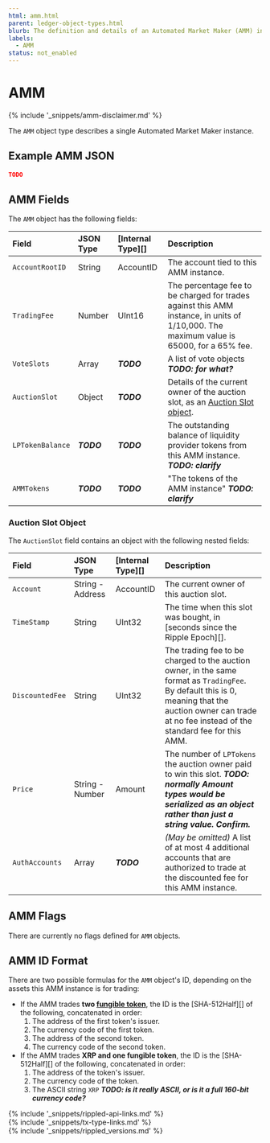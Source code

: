 ```yaml
---
html: amm.html
parent: ledger-object-types.html
blurb: The definition and details of an Automated Market Maker (AMM) instance.
labels:
  - AMM
status: not_enabled
---
```

# AMM

{% include '_snippets/amm-disclaimer.md' %}

The `AMM` object type describes a single Automated Market Maker instance.


## Example AMM JSON

```json
TODO
```

## AMM Fields

The `AMM` object has the following fields:

| Field                         | JSON Type | [Internal Type][] | Description  |
|:------------------------------|:----------|:------------------|:-------------|
| `AccountRootID` | String | AccountID | The account tied to this AMM instance. |
| `TradingFee` | Number | UInt16 | The percentage fee to be charged for trades against this AMM instance, in units of 1/10,000. The maximum value is 65000, for a 65% fee. |
| `VoteSlots` | Array | ***TODO*** | A list of vote objects ***TODO: for what?*** |
| `AuctionSlot` | Object | ***TODO*** | Details of the current owner of the auction slot, as an [Auction Slot object](#auction-slot-object). |
| `LPTokenBalance` | ***TODO*** | ***TODO*** | The outstanding balance of liquidity provider tokens from this AMM instance. ***TODO: clarify*** |
| `AMMTokens` | ***TODO*** | ***TODO*** | "The tokens of the AMM instance" ***TODO: clarify*** |

### Auction Slot Object

The `AuctionSlot` field contains an object with the following nested fields:

| Field                         | JSON Type | [Internal Type][] | Description  |
|:------------------------------|:----------|:------------------|:-------------|
| `Account` | String - Address | AccountID | The current owner of this auction slot. |
| `TimeStamp` | String | UInt32 | The time when this slot was bought, in [seconds since the Ripple Epoch][]. |
| `DiscountedFee` | String | UInt32 | The trading fee to be charged to the auction owner, in the same format as `TradingFee`. By default this is 0, meaning that the auction owner can trade at no fee instead of the standard fee for this AMM. |
| `Price` | String - Number | Amount | The number of `LPTokens` the auction owner paid to win this slot. ***TODO: normally Amount types would be serialized as an object rather than just a string value. Confirm.*** |
| `AuthAccounts` | Array | ***TODO*** | _(May be omitted)_ A list of at most 4 additional accounts that are authorized to trade at the discounted fee for this AMM instance. |

## AMM Flags

There are currently no flags defined for `AMM` objects.

## AMM ID Format

There are two possible formulas for the `AMM` object's ID, depending on the assets this AMM instance is for trading:

- If the AMM trades **two [fungible token](tokens.html)**, the ID is the [SHA-512Half][] of the following, concatenated in order:
    1. The address of the first token's issuer.
    0. The currency code of the first token.
    0. The address of the second token.
    0. The currency code of the second token.
- If the AMM trades **XRP and one fungible token**, the ID is the [SHA-512Half][] of the following, concatenated in order:
    1. The address of the token's issuer.
    0. The currency code of the token.
    0. The ASCII string `XRP` ***TODO: is it really ASCII, or is it a full 160-bit currency code?***

<!--{# common link defs #}-->
{% include '_snippets/rippled-api-links.md' %}			
{% include '_snippets/tx-type-links.md' %}			
{% include '_snippets/rippled_versions.md' %}
